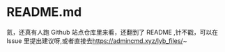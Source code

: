 # README.md

氦，还真有人跑 Github 站点仓库里来看，还翻到了 README ,针不戳，可以在 Issue 里提出建议呀,或者直接去<https://admincmd.xyz/lyb_files/>~